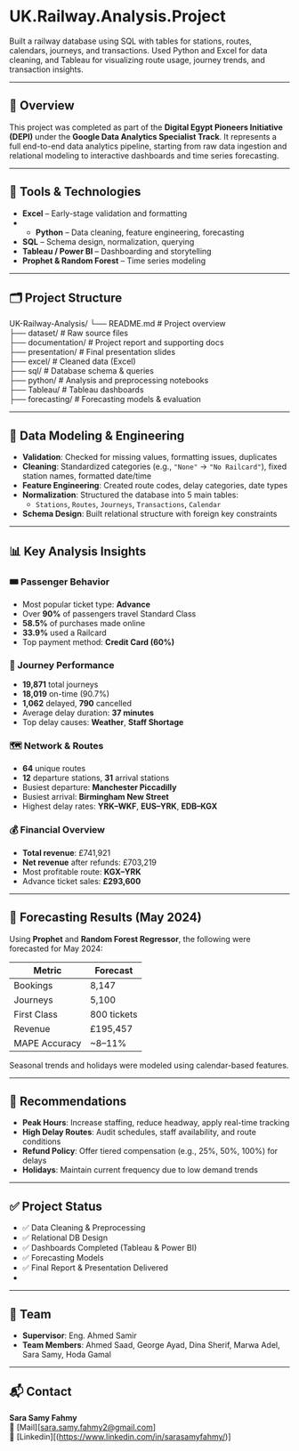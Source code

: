 # UK.Railway.Analysis.Project
Built a railway database using SQL with tables for stations, routes, calendars, journeys, and transactions. Used Python and Excel for data cleaning, and Tableau for visualizing route usage, journey trends, and transaction insights.

---

## 🚄 Overview

This project was completed as part of the **Digital Egypt Pioneers Initiative (DEPI)** under the **Google Data Analytics Specialist Track**. It represents a full end-to-end data analytics pipeline, starting from raw data ingestion and relational modeling to interactive dashboards and time series forecasting.

---

## 🔧 Tools & Technologies

- **Excel** – Early-stage validation and formatting
- - **Python** – Data cleaning, feature engineering, forecasting  
- **SQL** – Schema design, normalization, querying  
- **Tableau / Power BI** – Dashboarding and storytelling  
- **Prophet & Random Forest** – Time series modeling

---

## 🗂️ Project Structure

UK-Railway-Analysis/
└── README.md # Project overview   
├── dataset/ # Raw source files   
├── documentation/ # Project report and supporting docs   
├── presentation/ # Final presentation slides   
├── excel/ # Cleaned data (Excel)   
├── sql/ # Database schema & queries   
├── python/ # Analysis and preprocessing notebooks   
├── Tableau/ # Tableau dashboards   
├── forecasting/ # Forecasting models & evaluation   

---

## 🧱 Data Modeling & Engineering

- **Validation**: Checked for missing values, formatting issues, duplicates  
- **Cleaning**: Standardized categories (e.g., `"None"` → `"No Railcard"`), fixed station names, formatted date/time  
- **Feature Engineering**: Created route codes, delay categories, date types  
- **Normalization**: Structured the database into 5 main tables:
  - `Stations`, `Routes`, `Journeys`, `Transactions`, `Calendar`
- **Schema Design**: Built relational structure with foreign key constraints

---

## 📊 Key Analysis Insights

### 🎟️ Passenger Behavior
- Most popular ticket type: **Advance**  
- Over **90%** of passengers travel Standard Class  
- **58.5%** of purchases made online  
- **33.9%** used a Railcard  
- Top payment method: **Credit Card (60%)**

### 🚉 Journey Performance
- **19,871** total journeys  
- **18,019** on-time (90.7%)  
- **1,062** delayed, **790** cancelled  
- Average delay duration: **37 minutes**  
- Top delay causes: **Weather**, **Staff Shortage**

### 🗺️ Network & Routes
- **64** unique routes  
- **12** departure stations, **31** arrival stations  
- Busiest departure: **Manchester Piccadilly**  
- Busiest arrival: **Birmingham New Street**  
- Highest delay rates: **YRK–WKF**, **EUS–YRK**, **EDB–KGX**

### 💰 Financial Overview
- **Total revenue**: £741,921  
- **Net revenue** after refunds: £703,219  
- Most profitable route: **KGX–YRK**  
- Advance ticket sales: **£293,600**

---

## 🔮 Forecasting Results (May 2024)

Using **Prophet** and **Random Forest Regressor**, the following were forecasted for May 2024:

| Metric        | Forecast      |
|---------------|---------------|
| Bookings      | 8,147         |
| Journeys      | 5,100         |
| First Class   | 800 tickets   |
| Revenue       | £195,457      |
| MAPE Accuracy | ~8–11%        |

Seasonal trends and holidays were modeled using calendar-based features.

---

## 🧠 Recommendations

- **Peak Hours**: Increase staffing, reduce headway, apply real-time tracking  
- **High Delay Routes**: Audit schedules, staff availability, and route conditions  
- **Refund Policy**: Offer tiered compensation (e.g., 25%, 50%, 100%) for delays  
- **Holidays**: Maintain current frequency due to low demand trends

---

## ✅ Project Status

- ✅ Data Cleaning & Preprocessing  
- ✅ Relational DB Design  
- ✅ Dashboards Completed (Tableau & Power BI)  
- ✅ Forecasting Models  
- ✅ Final Report & Presentation Delivered
- 
---

## 👥 Team

- **Supervisor**: Eng. Ahmed Samir  
- **Team Members**: Ahmed Saad, George Ayad, Dina Sherif, Marwa Adel, Sara Samy, Hoda Gamal

---

## 📬 Contact

**Sara Samy Fahmy**  
📧 [Mail][sara.samy.fahmy2@gmail.com]   
🔗 [Linkedin][(https://www.linkedin.com/in/sarasamyfahmy/)]
